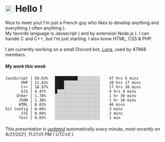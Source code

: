 # <img src="https://64.media.tumblr.com/a77fe63f35eafbe14be38765babf1cb2/ec4eb63d77592970-8f/s1280x1920/cb3343c17d8b4e6010ca747520d078d3dba9ac25.gif" style="vertical-align:middle" width="25px"> Hello !
Nice to meet you! I'm just a French guy who likes to develop anything and everything ( often anything ). <br/>My favorite language is Javascript ( and by extension Node.js ). I can handle C and C++, but I'm just starting. I also know HTML, CSS & PHP.<br/><br/>
I am currently working on a small Discord bot, [Luna](https://github.com/Asgarrrr/Luna), used by 47968 members.<br/>
##### My work this week<br/>
```
JavaScript │ 50.63%   ██████████░░░░░░░░░░    47 hrs 5 mins
       PHP │ 21.81%   ████░░░░░░░░░░░░░░░░    20 hrs 17 mins
       C++ │ 18.97%   ████░░░░░░░░░░░░░░░░    17 hrs 38 mins
       EJS │ 4.47%    █░░░░░░░░░░░░░░░░░░░    4 hrs 9 mins
     Other │ 1.78%    ░░░░░░░░░░░░░░░░░░░░    1 hr 39 mins
      JSON │ 1.38%    ░░░░░░░░░░░░░░░░░░░░    1 hr 16 mins
      HTML │ 0.83%    ░░░░░░░░░░░░░░░░░░░░    46 mins
Git Config │ 0.06%    ░░░░░░░░░░░░░░░░░░░░    3 mins
       CSS │ 0.04%    ░░░░░░░░░░░░░░░░░░░░    2 mins
      Text │ 0.03%    ░░░░░░░░░░░░░░░░░░░░    1 min
```
###### This presentation is [updated](https://github.com/Asgarrrr) automatically every minute, most recently on 9/21/2021, 11:21:01 PM ( UTC±0 ).
